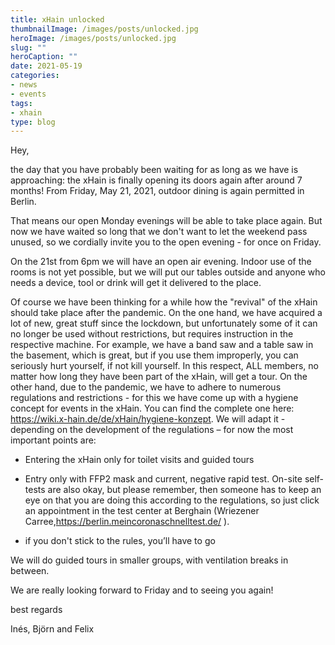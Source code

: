 ```yaml
---
title: xHain unlocked
thumbnailImage: /images/posts/unlocked.jpg
heroImage: /images/posts/unlocked.jpg
slug: ""
heroCaption: ""
date: 2021-05-19
categories:
- news
- events
tags:
- xhain
type: blog
---
```

Hey,

the day that you have probably been waiting for as long as we have is approaching: the xHain is finally opening its doors again after around 7 months!
From Friday, May 21, 2021, outdoor dining is again permitted in Berlin.

That means our open Monday evenings will be able to take place again.
But now we have waited so long that we don't want to let the weekend pass unused, so we cordially invite you to the open evening - for once on Friday.

On the 21st from 6pm we will have an open air evening. Indoor use of the rooms is not yet possible, but we will put our tables outside and anyone who needs a device, tool or drink will get it delivered to the place.

Of course we have been thinking for a while how the "revival" of the xHain should take place after the pandemic. On the one hand, we have acquired a lot of new, great stuff since the lockdown, but unfortunately some of it can no longer be used without restrictions, but requires instruction in the respective machine. For example, we have a band saw and a table saw in the basement, which is great, but if you use them improperly, you can seriously hurt yourself, if not kill yourself. In this respect, ALL members, no matter how long they have been part of the xHain, will get a tour.
On the other hand, due to the pandemic, we have to adhere to numerous regulations and restrictions - for this we have come up with a hygiene concept for events in the xHain. You can find the complete one here: https://wiki.x-hain.de/de/xHain/hygiene-konzept.
We will adapt it - depending on the development of the regulations – for now the most important points are:
- Entering the xHain only for toilet visits and guided tours

- Entry only with FFP2 mask and current, negative rapid test. On-site self-tests are also okay, but please remember, then someone has to keep an eye on that you are doing this according to the regulations, so just click an appointment in the test center at Berghain (Wriezener Carree,https://berlin.meincoronaschnelltest.de/  ).

- if you don't stick to the rules, you’ll have to go

We will do guided tours in smaller groups, with ventilation breaks in between.

We are really looking forward to Friday and to seeing you again!

best regards

Inés, Björn and Felix


